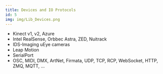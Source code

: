 ```yaml
---
title: Devices and IO Protocols
id: 5
img: img/Lib_Devices.png
---
```


* Kinect v1, v2, Azure
* Intel RealSense, Orbbec Astra, ZED, Nuitrack
* IDS-Imaging uEye cameras
* Leap Motion
* SerialPort
* OSC, MIDI, DMX, ArtNet, Firmata, UDP, TCP, RCP, WebSocket, HTTP, ZMQ, MQTT, ...

